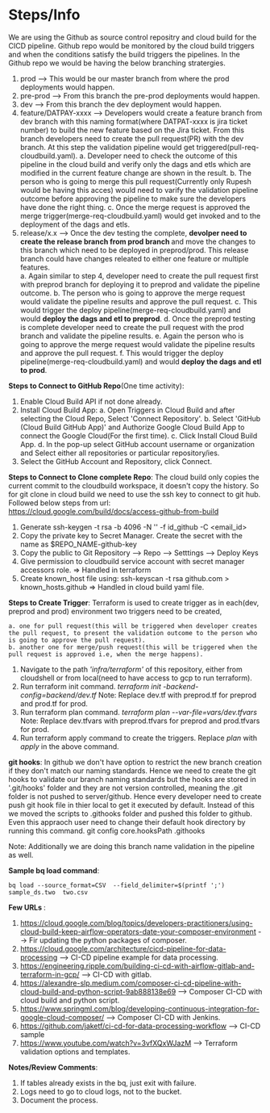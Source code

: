 # Steps/Info
We are using the Github as source control repositry and cloud build for the CICD pipeline. Github repo would be monitored by the cloud build triggers and when the conditions satisfy the build triggers the pipelines. In the Github repo we would be having the below branching stratergies.
1. prod --> This would be our master branch from where the prod deployments would happen.
2. pre-prod --> From this branch the pre-prod deployments would happen.
3. dev --> From this branch the dev deployment would happen.
4. feature/DATPAY-xxxx --> Developers would create a feature branch from dev branch with this naming format(where DATPAT-xxxx is jira ticket number) to build the new feature based on the Jira ticket. From this branch developers need to create the pull request(PR) with the dev branch. At this step the validation pipeline would get triggered(pull-req-cloudbuild.yaml).
    a. Developer need to check the outcome of this pipeline in the cloud build and verify only the dags and etls which are modified in the current feature change are shown in the result.
    b. The person who is going to merge this pull request(Currently only Rupesh would be having this acces) would need to varify the validation pipeline outcome before approving the pipeline to make sure the developers have done the right thing.
    c. Once the merge request is approved the merge trigger(merge-req-cloudbuild.yaml) would get invoked and to the deployment of the dags and etls.
5. release/x.x --> Once the dev testing the complete, <b>devolper need to create the release branch from prod branch </b> and move the changes to this branch which need to be deployed in preprod/prod. This release branch could have changes releated to either one feature or multiple features.    
    a. Again similar to step 4, developer need to create the pull request first with preprod branch for deploying it to preprod and validate the pipeline outcome.
    b. The person who is going to approve the merge request would validate the pipeline results and approve the pull request.
    c. This would trigger the deploy pipeline(merge-req-cloudbuild.yaml) and would <b>deploy the dags and etl to preprod</b>.
    d. Once the preprod testing is complete developer need to create the pull request with the prod branch and validate the pipeline results.
    e. Again the person who is going to approve the merge request would validate the pipeline results and approve the pull request.
    f. This would trigger the deploy pipeline(merge-req-cloudbuild.yaml) and would <b>deploy the dags and etl to prod</b>.

<b>Steps to Connect to GitHub Repo</b>(One time activity):
1. Enable Cloud Build API if not done already.
2. Install Cloud Build App:
	a. Open Triggers in Cloud Build and after selecting the Cloud Repo, Select 'Connect Repository'.
	b. Select 'GitHub (Cloud Build GitHub App)' and Authorize Google Cloud Build App to connect the Google Cloud(For the first time). 
	c. Click Install Cloud Build App.
	d. In the pop-up select GitHub account username or organization and Select either all repositories or particular repository/ies. 
3. Select the GitHub Account and Repository, click Connect.

<b>Steps to Connect to Clone complete Repo</b>:
The cloud build only copies the current commit to the cloudbuild workspace, it doesn't copy the history. So for git clone in cloud build we need to use the ssh key to connect to git hub. Followed below steps from url: https://cloud.google.com/build/docs/access-github-from-build
1. Generate ssh-keygen -t rsa -b 4096 -N '' -f id_github -C <email_id>
2. Copy the private key to Secret Manager. Create the secret with the name as $REPO_NAME-github-key
3. Copy the public to Git Repository --> Repo --> Setttings --> Deploy Keys
4. Give permission to cloudbuild service account with secret manager accessors role. => Handled in terraform
5. Create known_host file using: ssh-keyscan -t rsa github.com > known_hosts.github => Handled in cloud build yaml file.

<b>Steps to Create Trigger</b>: Terraform is used to create trigger as in each(dev, preprod and prod) environment two triggers need to be created, 

    a. one for pull request(this will be triggered when developer creates the pull request, to present the validation outcome to the person who is going to approve the pull request).
    b. another one for merge/push request(this will be triggered when the pull request is approved i.e, when the merge happens).

1. Navigate to the path <i>'infra/terraform'</i> of this repository, either from cloudshell or from local(need to have access to gcp to run terraform).
2. Run terraform init command. <i>terraform init -backend-config=backend/dev.tf</i>
    Note: Replace dev.tf with preprod.tf for preprod and prod.tf for prod.
3. Run terraform plan command. <i>terraform plan --var-file=vars/dev.tfvars</i>
    Note: Replace dev.tfvars with preprod.tfvars for preprod and prod.tfvars for prod.
4. Run terraform apply command to create the triggers. Replace <i>plan</i> with <i>apply</i> in the above command.


<b>git hooks</b>:
In github we don't have option to restrict the new branch creation if they don't match our naming standards. Hence we need to create the git hooks to validate our branch naming standards but the hooks are stored in '.git/hooks' folder and they are not version controlled, meaning the .git folder is not pushed to server/github. Hence every developer need to create push git hook file in thier local to get it executed by default. Instead of this we moved the scripts to .githooks folder and pushed this folder to github. Even this appraoch user need to change their default hook directory by running this command.
git config core.hooksPath .githooks

Note: Additionally we are doing this branch name validation in the pipeline as well.

<b>Sample bq load command</b>: 

    bq load --source_format=CSV  --field_delimiter=$(printf ';') sample_ds.two  two.csv

<b>Few URLs </b>: 
1. https://cloud.google.com/blog/topics/developers-practitioners/using-cloud-build-keep-airflow-operators-date-your-composer-environment --> Fir updating the python packages of composer.
2. https://cloud.google.com/architecture/cicd-pipeline-for-data-processing --> CI-CD pipeline example for data processing.
3. https://engineering.ripple.com/building-ci-cd-with-airflow-gitlab-and-terraform-in-gcp/ --> CI-CD with gitlab.
4. https://alexandre-slp.medium.com/composer-ci-cd-pipeline-with-cloud-build-and-python-script-9ab888138e69 --> Composer CI-CD with cloud build and python script.
5. https://www.springml.com/blog/developing-continuous-integration-for-google-cloud-composer/ --> Composer CI-CD with Jenkins.
6. https://github.com/jaketf/ci-cd-for-data-processing-workflow --> CI-CD sample
7. https://www.youtube.com/watch?v=3vfXQxWJazM --> Terraform validation options and templates.


<b>Notes/Review Comments</b>:
1. If tables already exists in the bq, just exit with failure.
2. Logs need to go to cloud logs, not to the bucket.
3. Document the process.

